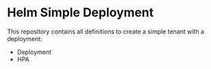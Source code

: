 # Helm Simple Deployment

This repository contains all definitions to create a simple tenant with a deployment:
  
  - Deployment
  - HPA